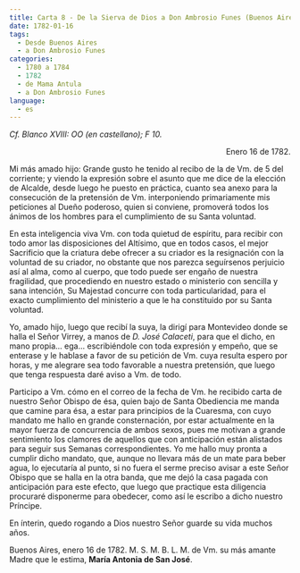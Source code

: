 ```yaml
---
title: Carta 8 - De la Sierva de Dios a Don Ambrosio Funes (Buenos Aires, 16 de enero de 1782).
date: 1782-01-16
tags:
  - Desde Buenos Aires
  - a Don Ambrosio Funes
categories:
  - 1780 a 1784
  - 1782
  - de Mama Antula
  - a Don Ambrosio Funes
language:
  - es
---
```


_Cf. Blanco XVIII: OO (en castellano); F 10._
<div align="right">
Enero 16 de 1782.
</div>

Mi más amado hijo: Grande gusto he tenido al recibo de la de Vm. de 5 del corriente; y viendo la expresión sobre el asunto que me dice de la elección de Alcalde, desde luego he puesto en práctica, cuanto sea anexo para la consecución de la pretensión de Vm. interponiendo primariamente mis peticiones al Dueño poderoso, quien si conviene, promoverá todos los ánimos de los hombres para el cumplimiento de su Santa voluntad.

En esta inteligencia viva Vm. con toda quietud de espíritu, para recibir con todo amor las disposiciones del Altísimo, que en todos casos, el mejor Sacrificio que la criatura debe ofrecer a su criador es la resignación con la voluntad de su criador, no obstante que nos parezca seguírsenos perjuicio así al alma, como al cuerpo, que todo puede ser engaño de nuestra fragilidad, que procediendo en nuestro estado o ministerio con sencilla y sana intención, Su Majestad concurre con toda particularidad, para el exacto cumplimiento del ministerio a que le ha constituido por su Santa voluntad.

Yo, amado hijo, luego que recibí la suya, la dirigí para Montevideo donde se halla el Señor Virrey, a manos de _D. José Calaceti_, para que el dicho, en mano propia... ega... escribiéndole con toda expresión y empeño, que se enterase y le hablase a favor de su petición de Vm. cuya resulta espero por horas, y me alegrare sea todo favorable a nuestra pretensión, que luego que tenga respuesta daré aviso a Vm. de todo.

Participo a Vm. cómo en el correo de la fecha de Vm. he recibido carta de nuestro Señor Obispo de ésa, quien bajo de Santa Obediencia me manda que camine para ésa, a estar para principios de la Cuaresma, con cuyo mandato me hallo en grande consternación, por estar actualmente en la mayor fuerza de concurrencia de ambos sexos, pues me motivan a grande sentimiento los clamores de aquellos que con anticipación están alistados para seguir sus Semanas correspondientes. Yo me hallo muy pronta a cumplir dicho mandato, que, aunque no llevara más de un mate para beber agua, lo ejecutaría al punto, si no fuera el serme preciso avisar a este Señor Obispo que se halla en la otra banda, que me dejó la casa pagada con anticipación para este efecto, que luego que practique esta diligencia procuraré disponerme para obedecer, como así le escribo a dicho nuestro Príncipe.

En ínterin, quedo rogando a Dios nuestro Señor guarde su vida muchos años.

Buenos Aires, enero 16 de 1782. M. S. M. B. L. M. de Vm. su más amante Madre que le estima, **María Antonia de San José**.
